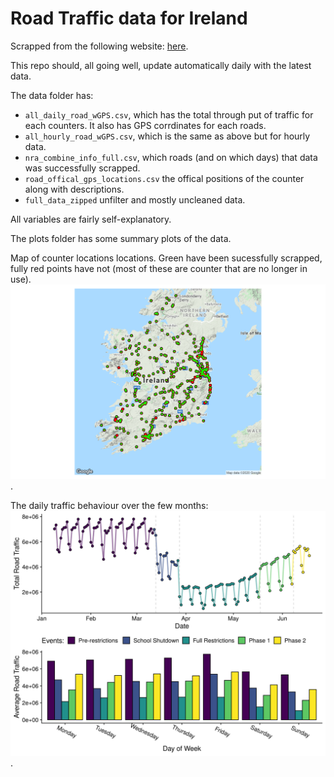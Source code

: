 # Road Traffic data for Ireland

Scrapped from the following website: [here](https://www.nratrafficdata.ie/c2/gmapbasic.asp?sgid=ZvyVmXU8jBt9PJE$c7UXt6).

This repo should, all going well, update automatically daily with the latest data.

The data folder has: 

* `all_daily_road_wGPS.csv`, which has the total through put of traffic for each counters. It also has GPS corrdinates for each roads.
* `all_hourly_road_wGPS.csv`, which is the same as above but for hourly data. 
* `nra_combine_info_full.csv`, which roads (and on which days) that data was successfully scrapped. 
* `road_offical_gps_locations.csv` the offical positions of the counter along with descriptions.
* `full_data_zipped` unfilter and mostly uncleaned data.

All variables are fairly self-explanatory. 

The plots folder has some summary plots of the data. 

Map of counter locations locations. Green have been sucessfully scrapped, fully red points have not (most of these are counter that are no longer in use).
![alt text](https://github.com/DavidJPOS/TII_road_data/blob/master/plots/road_location_with_scraped_data3.png).

The daily traffic behaviour over the few months:
![alt text](https://github.com/DavidJPOS/TII_road_data/blob/master/plots/daily_road_traffic_wWeekDay.png).
